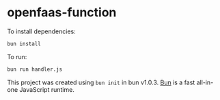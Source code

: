 # openfaas-function

To install dependencies:

```bash
bun install
```

To run:

```bash
bun run handler.js
```

This project was created using `bun init` in bun v1.0.3. [Bun](https://bun.sh) is a fast all-in-one JavaScript runtime.
